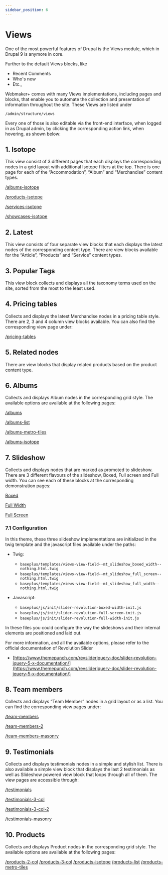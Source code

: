 ```yaml
---
sidebar_position: 6
---
```


# Views

One of the most powerful features of Drupal is the Views module, which in Drupal 9 is anymore in core.


Further to the default Views blocks, like

- Recent Comments
- Who's new
- Etc.,

Webmaker+ comes with many Views implementations, including pages and blocks, that enable you to automate the collection and presentation of information throughout the site. These Views are listed under


`/admin/structure/views`


Every one of those is also editable via the front-end interface, when logged in as Drupal admin, by clicking the corresponding action link, when hovering, as shown below:

## 1. Isotope

This view consist of 3 different pages that each displays the corresponding nodes in a grid layout with additional Isotope filters at the top. There is one page for each of the “Accommodation”, “Album” and “Merchandise” content types.


[/albums-isotope](https://www.google.com/url?q=https://demo.morethanthemes.com/baseplus-business/default/albums-isotope&sa=D&source=editors&ust=1664361389164854&usg=AOvVaw35FhSWNZ61-ifTvi2U9ckf)

[/products-isotope](https://www.google.com/url?q=https://demo.morethanthemes.com/baseplus-business/default/products-isotope&sa=D&source=editors&ust=1664361389165348&usg=AOvVaw3XDgVdKaAQP6f43JUmShjU)

[/services-isotope](https://www.google.com/url?q=https://demo.morethanthemes.com/baseplus-business/default/services-isotope&sa=D&source=editors&ust=1664361389165768&usg=AOvVaw3wzH-dCUfgs6YGZCFP_adQ)

[/showcases-isotope](https://www.google.com/url?q=https://demo.morethanthemes.com/baseplus-business/default/showcases-isotope&sa=D&source=editors&ust=1664361389166127&usg=AOvVaw2HfDvClKtOzXz_94z-GmqK)

## 2. Latest

This view consists of four separate view blocks that each displays the latest nodes of the corresponding content type. There are view blocks available for the “Article”, “Products” and “Service” content types.

## 3. Popular Tags

This view block collects and displays all the taxonomy terms used on the site, sorted from the most to the least used.

## 4. Pricing tables

Collects and displays the latest Merchandise nodes in a pricing table style. There are 2, 3 and 4 column view blocks available. You can also find the corresponding view page under:


[/pricing-tables](https://www.google.com/url?q=https://demo.morethanthemes.com/baseplus-business/default/pricing-tables&sa=D&source=editors&ust=1664361389167196&usg=AOvVaw1NqYvKYAp_5u3LTN8vtfNf)

## 5. Related nodes

There are view blocks that display related products based on the
product content type.

## 6. Albums

Collects and displays Album nodes in the corresponding grid style. The available options are available at the following pages:


[/albums](https://www.google.com/url?q=https://demo.morethanthemes.com/baseplus-business/default/albums&sa=D&source=editors&ust=1664361389168195&usg=AOvVaw1bAtvxWCl3FecsenZXrvQ2)

[/albums-list](https://www.google.com/url?q=https://demo.morethanthemes.com/baseplus-business/default/albums-list&sa=D&source=editors&ust=1664361389168493&usg=AOvVaw2UOiFH6masu2owYnkAH1wC)

[/albums-metro-tiles](https://www.google.com/url?q=https://demo.morethanthemes.com/baseplus-business/default/albums-metro-tiles&sa=D&source=editors&ust=1664361389168820&usg=AOvVaw1YOeeGvRNBu4ExUyVti0t6)

[/albums-isotope](https://www.google.com/url?q=https://demo.morethanthemes.com/baseplus-business/default/albums-isotope&sa=D&source=editors&ust=1664361389169117&usg=AOvVaw0K1YftVSRXAQ8kan_OyUx3)

## 7. Slideshow

Collects and displays nodes that are marked as promoted to slideshow. There are 3 different flavours of the slideshow,  Boxed, Full screen and Full width. You can see each of these blocks at the corresponding demonstration pages:


[Boxed](https://www.google.com/url?q=https://demo.morethanthemes.com/baseplus-business/default/boxed-slideshow&sa=D&source=editors&ust=1664361389169876&usg=AOvVaw2IhCFgVFrGLIfbHO7LgSlP)

[Full Width](https://www.google.com/url?q=https://demo.morethanthemes.com/baseplus-business/default/slideshow-fullwidth&sa=D&source=editors&ust=1664361389170241&usg=AOvVaw0xNz_w8pcqGCQ4SdtITYpp)

[Full Screen](https://www.google.com/url?q=https://demo.morethanthemes.com/baseplus-business/default/fullscreen-slideshow&sa=D&source=editors&ust=1664361389170549&usg=AOvVaw0QviSxNm0n3RQ29lfVPsmM)

### 7.1 Configuration

In this theme, these three slideshow implementations are initialized in the twig template and the javascript files available under the paths:

- Twig:

    - `baseplus/templates/views-view-field--mt_slideshow_boxed_width--nothing.html.twig`
    - `baseplus/templates/views-view-field--mt_slideshow_full_screen--nothing.html.twig`
    - `baseplus/templates/views-view-field--mt_slideshow_full_width--nothing.html.twig`

- Javascript:

    - `baseplus/js/init/slider-revolution-boxed-width-init.js`
    - `baseplus/js/init/slider-revolution-full-screen-init.js`
    - `baseplus/js/init/slider-revolution-full-width-init.js`

In these files you could configure the way the slideshows and their internal elements are   positioned and laid out.


For more information, and all the available options, please refer to the official documentation of Revolution Slider

- [https://www.themepunch.com/revsliderjquery-doc/slider-revolution-jquery-5-x-documentation/](https://www.themepunch.com/revsliderjquery-doc/slider-revolution-jquery-5-x-documentation/)


## 8. Team members

Collects and displays “Team Member” nodes in a grid layout or as a list. You can find the corresponding view pages under:


[/team-members](https://www.google.com/url?q=https://demo.morethanthemes.com/baseplus-business/default/team-members&sa=D&source=editors&ust=1664361389172804&usg=AOvVaw10rHwZs7qI5XmzTgm_mX1W)

[/team-members-2](https://www.google.com/url?q=https://demo.morethanthemes.com/baseplus-business/default/team-members-2&sa=D&source=editors&ust=1664361389173232&usg=AOvVaw0mKEIaeL_72KMOutgNgQEd)

[/team-members-masonry](https://www.google.com/url?q=https://demo.morethanthemes.com/baseplus-business/default/team-members-masonry&sa=D&source=editors&ust=1664361389173601&usg=AOvVaw1XFpizm3cb26a0tLsHCcjU)

## 9. Testimonials

Collects and displays testimonials nodes in a simple and stylish list. There is also available a simple view block that displays the last 2 testimonials as well as Slideshow powered view block that loops through all of them. The view pages are accessible through:


[/testimonials](https://www.google.com/url?q=https://demo.morethanthemes.com/baseplus-business/default/testimonials&sa=D&source=editors&ust=1664361389174208&usg=AOvVaw2eKzHSNx6jXwUyZbmE3yfP)

[/testimonials-3-col](https://www.google.com/url?q=https://demo.morethanthemes.com/baseplus-business/default/testimonials-3-col&sa=D&source=editors&ust=1664361389174511&usg=AOvVaw1MCqm1PftWtD1UBIsspVTc)

[/testimonials-3-col-2](https://www.google.com/url?q=https://demo.morethanthemes.com/baseplus-business/default/testimonials-3-col-2&sa=D&source=editors&ust=1664361389174879&usg=AOvVaw2ZK3q6Oh1w3SUwO3ndXOLu)

[/testimonials-masonry](https://www.google.com/url?q=https://demo.morethanthemes.com/baseplus-business/default/testimonials-masonry&sa=D&source=editors&ust=1664361389175176&usg=AOvVaw3Hxn1UdengCG8RApQTAtV_)

## 10. Products

Collects and displays Product nodes in the corresponding grid style. The available options are available at the following pages:

[/products-2-col](https://www.google.com/url?q=https://demo.morethanthemes.com/baseplus-business/default/products-2-col&sa=D&source=editors&ust=1664361389175739&usg=AOvVaw1H8nJtSKeWH0xLy4JoVoty)
[/products-3-col](https://www.google.com/url?q=https://demo.morethanthemes.com/baseplus-business/default/products&sa=D&source=editors&ust=1664361389175979&usg=AOvVaw0iMIxx6uzAOAlILvt910B2)
[/products-isotope](https://www.google.com/url?q=https://demo.morethanthemes.com/baseplus-business/default/products-isotope&sa=D&source=editors&ust=1664361389176224&usg=AOvVaw2ce3jWSak9Acvtgjxymn9_)
[/products-list](https://www.google.com/url?q=https://demo.morethanthemes.com/baseplus-business/default/products-list&sa=D&source=editors&ust=1664361389176501&usg=AOvVaw1UbRFR4PChJi-1cm1ShZyd)
[/products-metro-tiles](https://www.google.com/url?q=https://demo.morethanthemes.com/baseplus-business/default/products-metro-tiles&sa=D&source=editors&ust=1664361389176758&usg=AOvVaw2aXVqxtjlzow5EloGUfo48)




